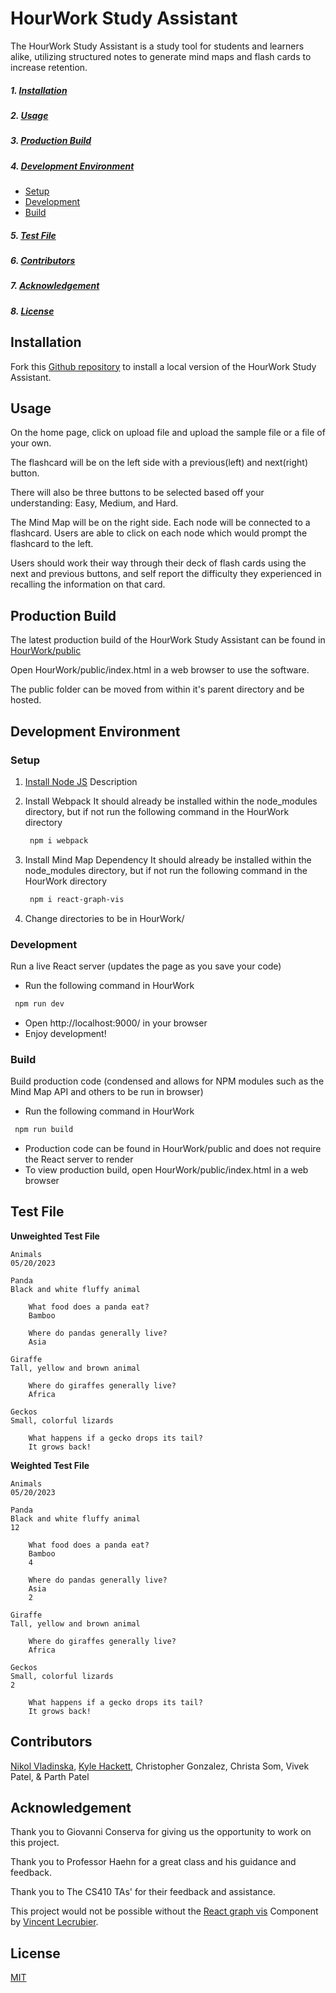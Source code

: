 # HourWork Study Assistant
The HourWork Study Assistant is a study tool for students and learners alike, utilizing structured notes to generate mind maps and flash cards to increase retention.

##### 1. [Installation](#installation)
##### 2. [Usage](#usage)
##### 3. [Production Build](#production-build)
##### 4. [Development Environment](#development-environment)
  * [Setup](#setup)
  * [Development](#development)
  * [Build](#build)
##### 5. [Test File](#test-file)
##### 6. [Contributors](#contributors)
##### 7. [Acknowledgement](#acknowledgement)
##### 8. [License](#license)

## Installation

Fork this [Github repository](https://github.com/kylehackett99/HourWork) to install a local version of the HourWork Study Assistant.

## Usage
On the home page, click on upload file and upload the sample file or a file of your own.

The flashcard will be on the left side with a previous(left) and next(right) button.

There will also be three buttons to be selected based off your understanding: Easy, Medium, and Hard.

The Mind Map will be on the right side. Each node will be connected to a flashcard. Users are able to click on each node which would prompt the flashcard
to the left. 

Users should work their way through their deck of flash cards using the next and previous buttons, and self report the difficulty they experienced in recalling the information on that card.

## Production Build

The latest production build of the HourWork Study Assistant can be found in [HourWork/public](https://github.com/kylehackett99/HourWork)


Open HourWork/public/index.html in a web browser to use the software.

The public folder can be moved from within it's parent directory and be hosted.

## Development Environment

### Setup
1. [Install Node JS](https://nodejs.org/en/download/)
   Description
 
2. Install Webpack
  It should already be installed within the node_modules directory, but if not run the following command in the HourWork directory
   ```bash
    npm i webpack
   ```
3. Install Mind Map Dependency
   It should already be installed within the node_modules directory, but if not run the following command in the HourWork directory
   ```bash
    npm i react-graph-vis
   ```
4. Change directories to be in HourWork/

### Development
Run a live React server (updates the page as you save your code)
  - Run the following command in HourWork 
   ```bash
    npm run dev
   ```
  - Open http://localhost:9000/ in your browser
  - Enjoy development!


### Build
  Build production code (condensed and allows for NPM modules such as the Mind Map API and others
  to be run in browser)
  - Run the following command in HourWork 
   ```bash
    npm run build
   ```

  - Production code can be found in HourWork/public and does not require the React server to render
  - To view production build, open HourWork/public/index.html in a web browser


## Test File
**Unweighted Test File**
```text
Animals
05/20/2023

Panda
Black and white fluffy animal

	What food does a panda eat?
	Bamboo

	Where do pandas generally live?
	Asia

Giraffe
Tall, yellow and brown animal

	Where do giraffes generally live?
	Africa

Geckos
Small, colorful lizards

	What happens if a gecko drops its tail?
	It grows back!
```

**Weighted Test File**
```text
Animals 
05/20/2023 

Panda
Black and white fluffy animal
12

	What food does a panda eat?
	Bamboo
	4

	Where do pandas generally live?
	Asia
	2

Giraffe
Tall, yellow and brown animal

	Where do giraffes generally live?
	Africa

Geckos
Small, colorful lizards
2

	What happens if a gecko drops its tail?
	It grows back!
```

## Contributors
[Nikol Vladinska](https://github.com/nikolvladinska),
[Kyle Hackett](https://github.com/kylehackett99),
Christopher Gonzalez,
Christa Som,
Vivek Patel,
& Parth Patel

## Acknowledgement

Thank you to Giovanni Conserva for giving us the opportunity to work on this project.

Thank you to Professor Haehn for a great class and his guidance and feedback.

Thank you to The CS410 TAs' for their feedback and assistance.

This project would not be possible without the [React graph vis](https://github.com/crubier/react-graph-vis) Component by [Vincent Lecrubier](https://github.com/crubier).

## License
[MIT](https://github.com/kylehackett99/HourWork/blob/main/LICENSE)
